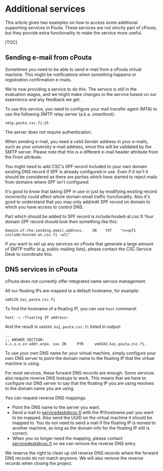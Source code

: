 # Additional services

This article gives two examples on how to access some additional supporting services
in Pouta. These services are not strictly part of cPouta, but they provide extra
functionality to make the service more useful.

[TOC]

## Sending e-mail from cPouta

Sometimes you need to be able to send e-mail from a cPouta virtual
machine. This might be notifications when something happens or
registration confirmation e-mails.

We're now providing a service to do this. The service is still in the
evaluation stages, and we might make changes to the service based on
our experience and any feedback we get.

To use this service, you need to configure your mail transfer agent
(MTA) to use the following SMTP relay server (a.k.a. smarthost):

```
smtp.pouta.csc.fi:25
```

The server does not require authentication.

When sending e-mail, you need a valid _Sender_ address in your e-mails,
such as your university e-mail address, since this will be validated by
the SMTP server. Please note that this is a different e-mail header
attribute from the _From_ attribute.

You might need to add CSC's SPF record included to your own domain existing DNS record if SPF is already configured in use. 
Even if it isn't it should be considered as there are parties which have started to reject mails from domains where SPF isn't configured.

It's good to know that taking SPF in use or just by modifying existing record incorrectly could affect whole domain email traffic functionality.
Also it's good to understand that you may only add/edit SPF record on domain to which you have access to control DNS.

Part which should be added to SPF record is include:hosted-at.csc.fi
Your domain SPF record should look then something like this:
```
domain.of.the.sending.email.address.    IN    TXT    "v=spf1 include:hosted-at.csc.fi ~all"
```

If you want to set up any services on cPouta that generate a large
amount of SMTP traffic (e.g. public mailing lists), please contact
the CSC Service Desk to coordinate this.

## DNS services in cPouta

cPouta does not currently offer integrated name service management.

All our floating IPs are mapped to a default hostname, for example:

```
vm0120.kaj.pouta.csc.fi
```

To find the hostname of a floating IP, you can use `host` command:
```sh
host -a <floating IP address>
```

And the result is `vmXXXX.kaj.pouta.csc.fi` listed in output:

```
...
;; ANSWER SECTION:
x.x.x.x.in-addr.arpa. xxx IN     PTR     vmXXXX.kaj.pouta.csc.fi.
```

To use your own DNS name for your virtual machine, simply configure
your own DNS server to point the domain name to the floating IP that
the virtual machine is using.

For most services, these forward DNS records are enough. Some services
also require reverse DNS lookups to work. This means that we have to
configure our DNS server to say that the floating IP you are using
resolves to the domain name you are using.

You can request reverse DNS mappings.

- Point the DNS name to the server you want.
- Send a mail to servicedesk@csc.fi with the IP/hostname pair
 you want to be mapped. Also send the UUID on the virtual machine
 it should be mapped to. You do not need to send a mail if the
 floating IP is moved to another machine, as long as the domain
 info for the floating IP still is correct.
- When you no longer need the mapping, please contact
 servicedesk@csc.fi so we can remove the reverse DNS entry.

We reserve the right to clean up old reverse DNS records where the
forward DNS records do not match anymore. We will also remove the
reverse records when closing the project.
